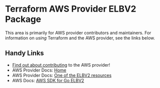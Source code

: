 # Terraform AWS Provider ELBV2 Package
<!-- markdownlint-disable MD026 -->
This area is primarily for AWS provider contributors and maintainers. For information on _using_ Terraform and the AWS provider, see the links below.


## Handy Links
* [Find out about contributing](../../../docs/contributing) to the AWS provider!
* AWS Provider Docs: [Home](https://registry.terraform.io/providers/hashicorp/aws/latest/docs)
* AWS Provider Docs: [One of the ELBV2 resources](https://registry.terraform.io/providers/hashicorp/aws/latest/docs/resources/lb)
* AWS Docs: [AWS SDK for Go ELBV2](https://docs.aws.amazon.com/sdk-for-go/api/service/elbv2/)
